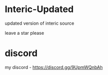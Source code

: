 # Interic-Updated
updated version of interic source

leave a star please

# discord
my discord - https://discord.gg/9UpmWQnbAh
